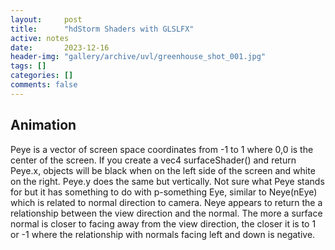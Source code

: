 ```yaml
---
layout:     post
title:      "hdStorm Shaders with GLSLFX"
active: notes
date:       2023-12-16
header-img: "gallery/archive/uvl/greenhouse_shot_001.jpg"
tags: []
categories: []
comments: false
---
```


## Animation

Peye is a vector of screen space coordinates from -1 to 1 where 0,0 is the center of the screen. If you create a vec4 surfaceShader() and return Peye.x, objects will be black when on the left side of the screen and white on the right. Peye.y does the same but vertically. Not sure what Peye stands for but it has something to do with p-something Eye, similar to Neye(nEye) which is related to normal direction to camera. Neye appears to return the a relationship between the view direction and the normal. The more a surface normal is closer to facing away from the view direction, the closer it is to 1 or -1 where the relationship with normals facing left and down is negative.